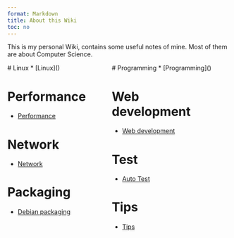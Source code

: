 ```yaml
---
format: Markdown
title: About this Wiki
toc: no
---
```


This is my personal Wiki, contains some useful notes of mine.
Most of them are about Computer Science.

<div style="widty:100%; height:400px;">
<div style="heigh:100px; width:45%; float:left;">
<style>h1{border-bottom:0;}</style>
# Linux
* [Linux]()

# Performance
* [Performance]()

# Network
* [Network]()

# Packaging
* [Debian packaging]()
</div>

<div style="margin-right:8%; heigh:100px; width:45%; float:right;">
# Programming
* [Programming]()

# Web development
* [Web development]()

# Test
* [Auto Test]()
 
# Tips
* [Tips]()
</div>
</div>